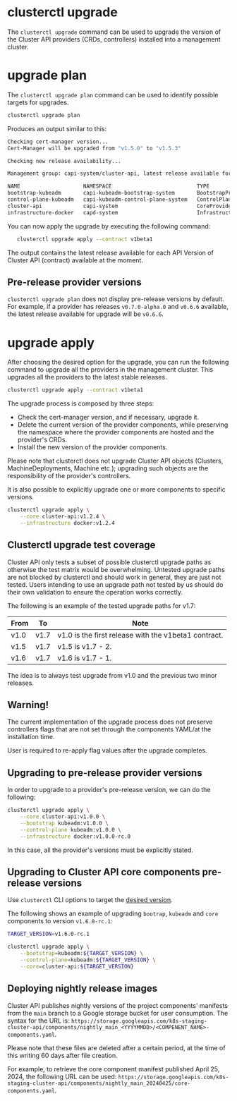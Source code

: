 # clusterctl upgrade

The `clusterctl upgrade` command can be used to upgrade the version of the Cluster API providers (CRDs, controllers)
installed into a management cluster.

# upgrade plan

The `clusterctl upgrade plan` command can be used to identify possible targets for upgrades.

```bash
clusterctl upgrade plan
```

Produces an output similar to this:

```bash
Checking cert-manager version...
Cert-Manager will be upgraded from "v1.5.0" to "v1.5.3"

Checking new release availability...

Management group: capi-system/cluster-api, latest release available for the v1beta1 API Version of Cluster API (contract):

NAME                    NAMESPACE                           TYPE                     CURRENT VERSION   NEXT VERSION
bootstrap-kubeadm       capi-kubeadm-bootstrap-system       BootstrapProvider        v0.4.0           v1.0.0
control-plane-kubeadm   capi-kubeadm-control-plane-system   ControlPlaneProvider     v0.4.0           v1.0.0
cluster-api             capi-system                         CoreProvider             v0.4.0           v1.0.0
infrastructure-docker   capd-system                         InfrastructureProvider   v0.4.0           v1.0.0
```

You can now apply the upgrade by executing the following command:

```bash
   clusterctl upgrade apply --contract v1beta1
```

The output contains the latest release available for each API Version of Cluster API (contract)
available at the moment.

<aside class="note">

<h1> Pre-release provider versions </h1>

`clusterctl upgrade plan` does not display pre-release versions by default. For
example, if a provider has releases `v0.7.0-alpha.0` and `v0.6.6` available, the latest
release available for upgrade will be `v0.6.6`.

</aside>

# upgrade apply

After choosing the desired option for the upgrade, you can run the following
command to upgrade all the providers in the management cluster. This upgrades
all the providers to the latest stable releases.

```bash
clusterctl upgrade apply --contract v1beta1
```

The upgrade process is composed by three steps:

* Check the cert-manager version, and if necessary, upgrade it.
* Delete the current version of the provider components, while preserving the namespace where the provider components
  are hosted and the provider's CRDs.
* Install the new version of the provider components.

Please note that clusterctl does not upgrade Cluster API objects (Clusters, MachineDeployments, Machine etc.); upgrading
such objects are the responsibility of the provider's controllers.

It is also possible to explicitly upgrade one or more components to specific versions.

```bash
clusterctl upgrade apply \
    --core cluster-api:v1.2.4 \
    --infrastructure docker:v1.2.4
```

<aside class="note warning">

<h1>Clusterctl upgrade test coverage</h1>

Cluster API only tests a subset of possible clusterctl upgrade paths as otherwise the test matrix would be overwhelming.
Untested upgrade paths are not blocked by clusterctl and should work in general, they are just not tested. Users
intending to use an upgrade path not tested by us should do their own validation to ensure the operation works correctly.

The following is an example of the tested upgrade paths for v1.7:

| From | To   | Note                                                 |
|------|------|------------------------------------------------------|
| v1.0 | v1.7 | v1.0 is the first release with the v1beta1 contract. |
| v1.5 | v1.7 | v1.5 is v1.7 - 2.                                    |
| v1.6 | v1.7 | v1.6 is v1.7 - 1.                                    |

The idea is to always test upgrade from v1.0 and the previous two minor releases.

</aside>

<aside class="note warning">

<h1>Warning!</h1>

The current implementation of the upgrade process does not preserve controllers flags that are not set through the
components YAML/at the installation time.

User is required to re-apply flag values after the upgrade completes.

</aside>

<aside class="note warning">

<h1> Upgrading to pre-release provider versions </h1>

In order to upgrade to a provider's pre-release version, we can do
the following:

```bash
clusterctl upgrade apply \
    --core cluster-api:v1.0.0 \
    --bootstrap kubeadm:v1.0.0 \
    --control-plane kubeadm:v1.0.0 \
    --infrastructure docker:v1.0.0-rc.0
```

In this case, all the provider's versions must be explicitly stated.

</aside>

<aside class="note warning">

<h1> Upgrading to Cluster API core components pre-release versions </h1>

Use `clusterctl` CLI options to target the [desired version](https://github.com/kubernetes-sigs/cluster-api/releases).  

The following shows an example of upgrading `bootrap`, `kubeadm` and `core` components to version `v1.6.0-rc.1`:

```bash
TARGET_VERSION=v1.6.0-rc.1

clusterctl upgrade apply \
    --bootstrap=kubeadm:${TARGET_VERSION} \
    --control-plane=kubeadm:${TARGET_VERSION} \
    --core=cluster-api:${TARGET_VERSION}
```

</aside>

<aside class="note warning">

<h1> Deploying nightly release images </h1>

Cluster API publishes nightly versions of the project components' manifests from the `main` branch to a Google storage bucket for user consumption. The syntax for the URL is: `https://storage.googleapis.com/k8s-staging-cluster-api/components/nightly_main_<YYYYMMDD>/<COMPENENT_NAME>-components.yaml`.

Please note that these files are deleted after a certain period, at the time of this writing 60 days after file creation.

For example, to retrieve the core component manifest published April 25, 2024, the following URL can be used: `https://storage.googleapis.com/k8s-staging-cluster-api/components/nightly_main_20240425/core-components.yaml`.
